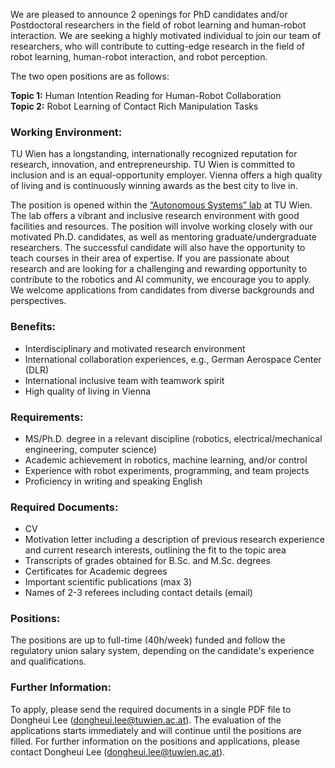 We are pleased to announce 2 openings for PhD candidates and/or Postdoctoral researchers in the field of robot learning and human-robot interaction. We are seeking a highly motivated individual to join our team of researchers, who will contribute to cutting-edge research in the field of robot learning, human-robot interaction, and robot perception.

The two open positions are as follows:

**Topic 1:** Human Intention Reading for Human-Robot Collaboration  
**Topic 2:** Robot Learning of Contact Rich Manipulation Tasks

### Working Environment:
TU Wien has a longstanding, internationally recognized reputation for research, innovation, and entrepreneurship. TU Wien is committed to inclusion and is an equal-opportunity employer. Vienna offers a high quality of living and is continuously winning awards as the best city to live in.

The position is opened within the [“Autonomous Systems” lab](https://www.tuwien.at/en/etit/ict/asl) at TU Wien. The lab offers a vibrant and inclusive research environment with good facilities and resources. The position will involve working closely with our motivated Ph.D. candidates, as well as mentoring graduate/undergraduate researchers. The successful candidate will also have the opportunity to teach courses in their area of expertise. If you are passionate about research and are looking for a challenging and rewarding opportunity to contribute to the robotics and AI community, we encourage you to apply. We welcome applications from candidates from diverse backgrounds and perspectives.

### Benefits:
- Interdisciplinary and motivated research environment
- International collaboration experiences, e.g., German Aerospace Center (DLR)
- International inclusive team with teamwork spirit
- High quality of living in Vienna

### Requirements:
- MS/Ph.D. degree in a relevant discipline (robotics, electrical/mechanical engineering, computer science)
- Academic achievement in robotics, machine learning, and/or control
- Experience with robot experiments, programming, and team projects
- Proficiency in writing and speaking English

### Required Documents:
- CV
- Motivation letter including a description of previous research experience and current research interests, outlining the fit to the topic area
- Transcripts of grades obtained for B.Sc. and M.Sc. degrees
- Certificates for Academic degrees
- Important scientific publications (max 3)
- Names of 2-3 referees including contact details (email)

### Positions:
The positions are up to full-time (40h/week) funded and follow the regulatory union salary system, depending on the candidate's experience and qualifications.

### Further Information:
To apply, please send the required documents in a single PDF file to Dongheui Lee ([dongheui.lee@tuwien.ac.at](mailto:dongheui.lee@tuwien.ac.at)). The evaluation of the applications starts immediately and will continue until the positions are filled. For further information on the positions and applications, please contact Dongheui Lee ([dongheui.lee@tuwien.ac.at](mailto:dongheui.lee@tuwien.ac.at)).

